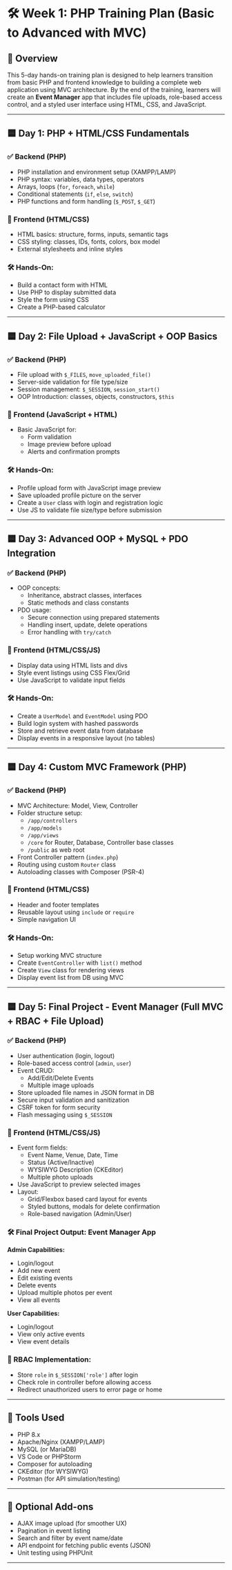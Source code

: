 # 🛠️ Week 1: PHP Training Plan (Basic to Advanced with MVC)

## 📍 Overview

This 5-day hands-on training plan is designed to help learners transition from basic PHP and frontend knowledge to building a complete web application using MVC architecture. By the end of the training, learners will create an **Event Manager** app that includes file uploads, role-based access control, and a styled user interface using HTML, CSS, and JavaScript.

---

## 🟦 Day 1: PHP + HTML/CSS Fundamentals

### ✅ Backend (PHP)
- PHP installation and environment setup (XAMPP/LAMP)
- PHP syntax: variables, data types, operators
- Arrays, loops (`for`, `foreach`, `while`)
- Conditional statements (`if`, `else`, `switch`)
- PHP functions and form handling (`$_POST`, `$_GET`)

### 🎨 Frontend (HTML/CSS)
- HTML basics: structure, forms, inputs, semantic tags
- CSS styling: classes, IDs, fonts, colors, box model
- External stylesheets and inline styles

### 🛠️ Hands-On:
- Build a contact form with HTML
- Use PHP to display submitted data
- Style the form using CSS
- Create a PHP-based calculator

---

## 🟦 Day 2: File Upload + JavaScript + OOP Basics

### ✅ Backend (PHP)
- File upload with `$_FILES`, `move_uploaded_file()`
- Server-side validation for file type/size
- Session management: `$_SESSION`, `session_start()`
- OOP Introduction: classes, objects, constructors, `$this`

### 🎨 Frontend (JavaScript + HTML)
- Basic JavaScript for:
  - Form validation
  - Image preview before upload
  - Alerts and confirmation prompts

### 🛠️ Hands-On:
- Profile upload form with JavaScript image preview
- Save uploaded profile picture on the server
- Create a `User` class with login and registration logic
- Use JS to validate file size/type before submission

---

## 🟦 Day 3: Advanced OOP + MySQL + PDO Integration

### ✅ Backend (PHP)
- OOP concepts:
  - Inheritance, abstract classes, interfaces
  - Static methods and class constants
- PDO usage:
  - Secure connection using prepared statements
  - Handling insert, update, delete operations
  - Error handling with `try/catch`

### 🎨 Frontend (HTML/CSS/JS)
- Display data using HTML lists and divs
- Style event listings using CSS Flex/Grid
- Use JavaScript to validate input fields

### 🛠️ Hands-On:
- Create a `UserModel` and `EventModel` using PDO
- Build login system with hashed passwords
- Store and retrieve event data from database
- Display events in a responsive layout (no tables)

---

## 🟦 Day 4: Custom MVC Framework (PHP)

### ✅ Backend (PHP)
- MVC Architecture: Model, View, Controller
- Folder structure setup:
  - `/app/controllers`
  - `/app/models`
  - `/app/views`
  - `/core` for Router, Database, Controller base classes
  - `/public` as web root
- Front Controller pattern (`index.php`)
- Routing using custom `Router` class
- Autoloading classes with Composer (PSR-4)

### 🎨 Frontend (HTML/CSS)
- Header and footer templates
- Reusable layout using `include` or `require`
- Simple navigation UI

### 🛠️ Hands-On:
- Setup working MVC structure
- Create `EventController` with `list()` method
- Create `View` class for rendering views
- Display event list from DB using MVC

---

## 🟦 Day 5: Final Project - Event Manager (Full MVC + RBAC + File Upload)

### ✅ Backend (PHP)
- User authentication (login, logout)
- Role-based access control (`admin`, `user`)
- Event CRUD:
  - Add/Edit/Delete Events
  - Multiple image uploads
- Store uploaded file names in JSON format in DB
- Secure input validation and sanitization
- CSRF token for form security
- Flash messaging using `$_SESSION`

### 🎨 Frontend (HTML/CSS/JS)
- Event form fields:
  - Event Name, Venue, Date, Time
  - Status (Active/Inactive)
  - WYSIWYG Description (CKEditor)
  - Multiple photo uploads
- Use JavaScript to preview selected images
- Layout:
  - Grid/Flexbox based card layout for events
  - Styled buttons, modals for delete confirmation
  - Role-based navigation (Admin/User)

### 🛠️ Final Project Output: Event Manager App

**Admin Capabilities:**
- Login/logout
- Add new event
- Edit existing events
- Delete events
- Upload multiple photos per event
- View all events

**User Capabilities:**
- Login/logout
- View only active events
- View event details

### 🔐 RBAC Implementation:
- Store `role` in `$_SESSION['role']` after login
- Check role in controller before allowing access
- Redirect unauthorized users to error page or home

---

## 🧰 Tools Used

- PHP 8.x
- Apache/Nginx (XAMPP/LAMP)
- MySQL (or MariaDB)
- VS Code or PHPStorm
- Composer for autoloading
- CKEditor (for WYSIWYG)
- Postman (for API simulation/testing)

---

## 📌 Optional Add-ons

- AJAX image upload (for smoother UX)
- Pagination in event listing
- Search and filter by event name/date
- API endpoint for fetching public events (JSON)
- Unit testing using PHPUnit

---


